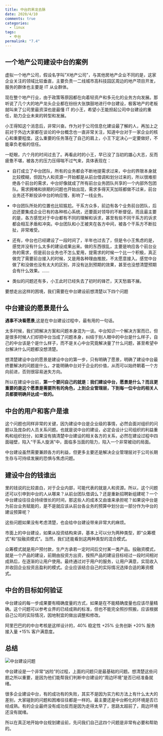 ```yaml
---
title: 中台的来龙去脉
date: 2020/4/10
comments: true
categories:
  - linux
tags:
  - 中台
permalink: "7.4"
---
```

## 一个地产公司建设中台的案例

虚拟一个地产公司，假设名字叫"X地产公司"，与其他房地产企业不同的是，这家企业关注的领域比较垂直，主要负责一二线城市高科技园区周边的地产项目开发，服务的群体也主要是 IT 从业群体。

现在整个地产行业，由于政策等原因都在向着轻资产和多元化的业务方向发展。那听说了几个大的地产龙头企业都在纷纷大张旗鼓地进行中台建设，极客地产的老板就叫来了公司里最资深也是最懂 IT 的小王，希望小王能担起公司中台建设的重任，助力企业未来的转型和发展。

小王得知这个消息后，非常兴奋。作为对于公司信息化建设最了解的人，再加上之前对于外边大家都在谈论的中台概念也一直非常关注，知道中台对于一家企业的核心和重要程度。这么重要的任务落在了自己的肩上，小王下定决心一定要做好，不能辜负老板的信任。

一眨眼，六个月的时间过去了。再看此时的小王，早已没了当初的雄心大志，反而疲惫不堪，被各方的压力压得喘不过气来，具体表现在：

* 自打成立了中台团队，所有的业务都会不断地提需求过来，中台的界限本身就比较模糊，但因为人和资源一开始都是从前台借调和划分过来的，所以很难拒绝各个前台的需求，中台好像就成了所有前台业务团队共享的一个内部外包团队。需求拥堵和排期的问题也开始出现，需求多得天天加班都做不过来，前台业务还不断投诉中台的响应慢，影响了一线业务。

* 中台团队所处的位置也比较尴尬。干系方众多，前边有各个业务前台团队，后边还要集成企业已有的各种核心系统，还要面对领导的不断督促。而且最主要的是，各方感觉对于中台都有不同的理解和诉求，甚至有些不同干系方的诉求都会相互矛盾和冲突。中台团队和小王被夹在各方中间，被各个干系方不断拉扯，非常难受。

* 还有，中台也已经建设了一段时间了，半年也过去了，但是令小王焦虑的是，感觉并没有什么太多的建设成果出来。做的东西很乱，主要是响应各个前台业务的需求，但是前台业务也不怎么爱用，提需求的时候一个比一个积极，真正做完了需要前台接入的时候，又是用各种理由推脱，不太愿意接入。感觉中台做了和没做也没有太大的区别，并没有达到预期的效果，甚至也没想清楚预期会有什么效果。……

* 类似的问题还有多，小王此时已经失去了初时的锋芒，天天愁眉不展。

要想走出这样的困境，我们需要在中台建设前想清楚以下四个问题

## 中台建设的愿景是什么

**遇事不决看愿景**,这是在中台建设过程中，最有用的一句话。

太多时候，我们把解决方案和问题本身混为一谈。中台知识一个解决方案而已，但是很多时候人们却把中台当成了问题本身，纠结于别人眼中的中台是什么样子，自己的中台该是个是什么样子，而不是关心中台究竟解决量了什么问题，甚至希望中台解决什么问题都没想清楚。

想清楚建设中台的愿景是建设中台的第一步，只有明确了愿景，明确了建设中台最终要解决的问题是什么，才能明确中台对于企业的价值，从而可以始终朝着一个方向前进，否则很容易迷失方向。

所以在建设中台前，**第一个要问自己的就是：我们建设中台，愿景是什么？而且更重要的是这个愿景是需要所有的角色，上到企业管理层，下到每一位中台的相关人员都要明确并达成一致的。**

## 中台的用户和客户是谁

这个问题也同样非常的关键，因为建设中台是企业级的事情，必然会面对组织的问题以及庞杂的人员关系问题。也就是说中台的建设，必定会设计公司组织的利益重构和组织划分，如果没有搞清楚中台建设的相关各方的关系，必然在建设过程中四面碰壁，陷入“干系人旋涡”中，面临多当面的阻力，陷入一个非常被动的局面。

中台建设虽然需要兼顾各方的利益，但更多主要还是解决企业管理层对于公司长期生存与可持续发展的恐惧与焦虑问题。

## 建设中台的钱谁出

里的钱说的比较直白，对于企业内部，可能代表的就是人和资源。所以，这个问题还可以引申到中台的人从哪来？从前台团队借调么？还是重新招聘新组建呢？一个中台建设往往会持续很长的时间，那这些人的成本又由谁来承担呢？如果说中台是为前台业务赋能的，是不是就应该从前台各业务的预算中划分出一部分作为中台的建设预算呢？

这些问题如果没有考虑清楚，也会给中台建设带来非常大的麻烦。

市面上的中台建设，如果从投资结构来讲，基本上可以分为两种类型，即“众筹模式”和“投融资模式”。当然，我们还能看到这两种类型的混合模式。

众筹模式就是用户预付款，生产方承若一定时间后交付某一类产品。投融资模式，就是一个产品的建设，前期由投资方出资，按照产品的建设目标经过一段时间相对成熟后，在逐渐的让用户使用。最终通过对于用户的服务，让用户满意，实现收入并收回企业投资且盈利的模式。企业应该结合自己的实际情况选择合适的筹资模式。

## 中台的目标如何验证

中台建设的每一步成果要有精确度量的方式，如果是在不能精确度量也应该尽量精确。这个问题可以参考业界的已经成熟的标准，但也不能完全照抄照搬，应该根据自己公司的实际情况，因地制宜的做出调整和修改。

阿里巴巴的的中台考核是这样设计的，40% 稳定性 +25% 业务创新 +20% 服务接入量 +15% 客户满意度。

## 总结

![中台建设问题](https://pic.downk.cc/item/5ebcd9aac2a9a83be521ec6c.jpg)

中台建设是一个非常“凶险”的过程，上面的问题只是最基础的问题。想清楚这些问题之所以重要，是因为他们能帮我们判断中台建设的“周边环境”是否已经准备就绪。

很多企业建设中台，有的成功有的失败，其实不是因为实力和方法上有什么太大的差别，大家碰到的问题和困难往往都是一样的。最主要还是中台孵化的环境是否已经成熟。有的企业最终没有成功反而是因为走得太早了，思路太超前了，周边环境还没有就绪。

所以在真正地开始中台规划建设前，先问我们自己这四个问题是非常有必要和帮助的。
